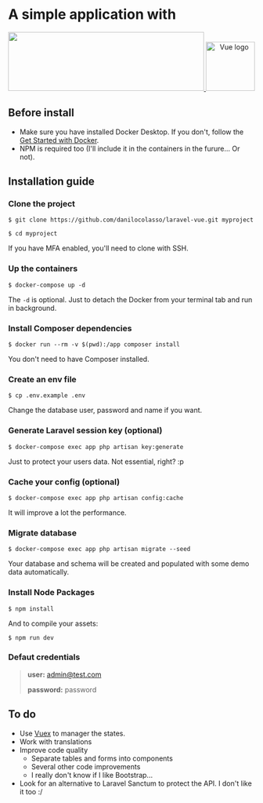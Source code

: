 # A simple application with
<p align="center">
    <a href="https://github.com/laravel/laravel" target="_blank">
        <img height="120" src="https://res.cloudinary.com/dtfbvvkyp/image/upload/v1566331377/laravel-logolockup-cmyk-red.svg" width="400">
    </a>
    <a href="https://github.com/vuejs/vue" target="_blank">
        <img height="100" src="https://vuejs.org/images/logo.png" alt="Vue logo">
    </a>
</p>


## Before install
- Make sure you have installed Docker Desktop. If you don't, follow the <a href="https://www.docker.com/get-started" target="_blank">Get Started with Docker</a>.
- NPM is required too (I'll include it in the containers in the furure... Or not).

## Installation guide

### Clone the project
    $ git clone https://github.com/danilocolasso/laravel-vue.git myproject
    
    $ cd myproject
If you have MFA enabled, you'll need to clone with SSH.
    
### Up the containers
    $ docker-compose up -d
The `-d` is optional. Just to detach the Docker from your terminal tab and run in background.
    
### Install Composer dependencies
    $ docker run --rm -v $(pwd):/app composer install
You don't need to have Composer installed.
    
### Create an env file
    $ cp .env.example .env
Change the database user, password and name if you want.
    
### Generate Laravel session key (optional)
    $ docker-compose exec app php artisan key:generate
Just to protect your users data. Not essential, right? :p 
    
### Cache your config (optional)
    $ docker-compose exec app php artisan config:cache
It will improve a lot the performance.
    
### Migrate database
    $ docker-compose exec app php artisan migrate --seed
Your database and schema will be created and populated with some demo data automatically.


### Install Node Packages
    $ npm install
    
And to compile your assets:

    $ npm run dev 
    
### Defaut credentials

>**user:** admin@test.com
>
>**password:** password

## To do
- Use [Vuex](https://vuex.vuejs.org/ "I really hope that Vue will be totally independent in the future. Like React did with Redux.") to manager the states.
- Work with translations
- Improve code quality
    - Separate tables and forms into components
    - Several other code improvements
    - I really don't know if I like Bootstrap...
- Look for an alternative to Laravel Sanctum to protect the API. I don't like it too :/
